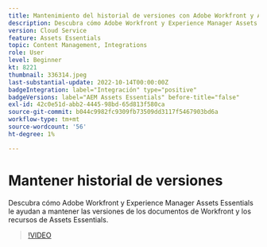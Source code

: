 ```yaml
---
title: Mantenimiento del historial de versiones con Adobe Workfront y Assets Essentials
description: Descubra cómo Adobe Workfront y Experience Manager Assets Essentials le ayudan a mantener las versiones de los documentos de Workfront y los recursos de Assets Essentials.
version: Cloud Service
feature: Assets Essentials
topic: Content Management, Integrations
role: User
level: Beginner
kt: 8221
thumbnail: 336314.jpeg
last-substantial-update: 2022-10-14T00:00:00Z
badgeIntegration: label="Integración" type="positive"
badgeVersions: label="AEM Assets Essentials" before-title="false"
exl-id: 42c0e51d-abb2-4445-98bd-65d813f580ca
source-git-commit: b044c9982fc9309fb73509dd3117f5467903bd6a
workflow-type: tm+mt
source-wordcount: '56'
ht-degree: 1%

---
```


# Mantener historial de versiones

Descubra cómo Adobe Workfront y Experience Manager Assets Essentials le ayudan a mantener las versiones de los documentos de Workfront y los recursos de Assets Essentials.

>[!VIDEO](https://video.tv.adobe.com/v/336314?quality=12&learn=on)
